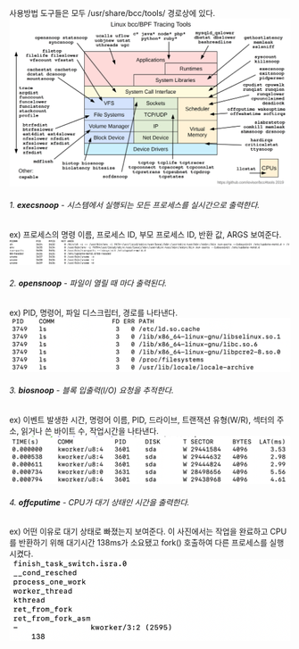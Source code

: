 사용방법
도구들은 모두 /usr/share/bcc/tools/ 경로상에 있다.
![](img/bcc_tracing_tool.png)
###### 1. **execsnoop** - 시스템에서 실행되는 모든 프로세스를 실시간으로 출력한다.
ex) 프로세스의 명령 이름, 프로세스 ID, 부모 프로세스 ID, 반환 값, ARGS 보여준다.
![](img/execsnoop.png)
###### 2. **opensnoop** - 파일이 열릴 때 마다 출력된다.
ex) PID, 명령어, 파일 디스크립터, 경로를 나타낸다.
![](img/opensnoop.png)
###### 3. **biosnoop** - 블록 입출력(I/O) 요청을 추적한다.
ex) 이벤트 발생한 시간, 명령어 이름, PID, 드라이브, 트랜잭션 유형(W/R), 섹터의 주소, 읽거나 쓴 바이트 수, 작업시간을 나타낸다.
![](img/biosnoop.png)
###### 4. **offcputime** - CPU가 대기 상태인 시간을 출력한다.
ex) 어떤 이유로 대기 상태로 빠졌는지 보여준다.
이 사진에서는 작업을 완료하고 CPU를 반환하기 위해 대기시간 138ms가 소요됐고 fork() 호출하여 다른 프로세스를 실행시켰다.
![](img/offcputime.png)